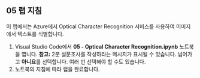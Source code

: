﻿---
lab:
    title: '광학 문자 인식'
---

## 05 랩 지침
이 랩에서는 Azure에서 Optical Character Recognition 서비스를 사용하여 이미지에서 텍스트를 식별합니다.

1.  Visual Studio Code에서 **05 - Optical Character Recognition.ipynb** 노트북을 엽니다.
    **참고:** 2분 설문조사를 작성하라는 메시지가 표시될 수 있습니다. 넘어가고 **아니요**를 선택합니다. 여러 번 선택해야 할 수도 있습니다.
2.  노트북의 지침에 따라 랩을 완료합니다.
